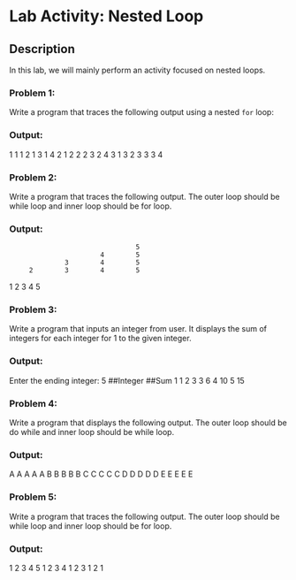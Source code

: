 # Lab Activity: Nested Loop

## Description
In this lab, we will mainly perform an activity focused on nested loops.

### Problem 1:
Write a program that traces the following output using a nested `for` loop:

### Output:

1                1
1                2
1                3
1                4
2                1
2                2
2                3
2                4
3                1
3                2
3                3
3                4

### Problem 2:
Write a program that traces the following output. The outer loop should be while loop and inner loop should be for loop.

### Output:


                                    5
                           4        5
                  3        4        5
         2        3        4        5
1        2        3        4        5

### Problem 3:
Write a program that inputs an integer from user. It displays the sum of integers for each integer for 1 to the given integer.

### Output:

Enter the ending integer: 5
##Integer        ##Sum
    1               1
    2               3
    3               6
    4               10
    5               15

### Problem 4:
Write a program that displays the following output. The outer loop should be do while and inner loop should be while loop.

### Output:

A        A        A        A        A
B        B        B        B        B
C        C        C        C        C
D        D        D        D        D
E        E        E        E        E

### Problem 5:
Write a program that traces the following output. The outer loop should be while loop and inner loop should be for loop.

### Output:

1        2        3        4        5
1        2        3        4
1        2        3
1        2
1
